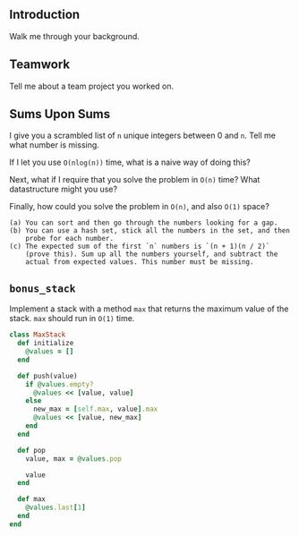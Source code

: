 ## Introduction 

Walk me through your background.

## Teamwork 

Tell me about a team project you worked on.

## Sums Upon Sums

I give you a scrambled list of `n` unique integers between 0
and `n`. Tell me what number is missing.

If I let you use `O(nlog(n))` time, what is a naive way of doing this?

Next, what if I require that you solve the problem in `O(n)` time?
What datastructure might you use?

Finally, how could you solve the problem in `O(n)`, and also `O(1)`
space?

```
(a) You can sort and then go through the numbers looking for a gap.
(b) You can use a hash set, stick all the numbers in the set, and then
    probe for each number.
(c) The expected sum of the first `n` numbers is `(n + 1)(n / 2)`
    (prove this). Sum up all the numbers yourself, and subtract the
    actual from expected values. This number must be missing.
```

## `bonus_stack`

Implement a stack with a  method `max` that returns the maximum
value of the stack. `max` should run in `O(1)` time.

```ruby
class MaxStack
  def initialize
    @values = []
  end

  def push(value)
    if @values.empty?
      @values << [value, value]
    else
      new_max = [self.max, value].max
      @values << [value, new_max]
    end
  end

  def pop
    value, max = @values.pop

    value
  end

  def max
    @values.last[1]
  end
end
```
